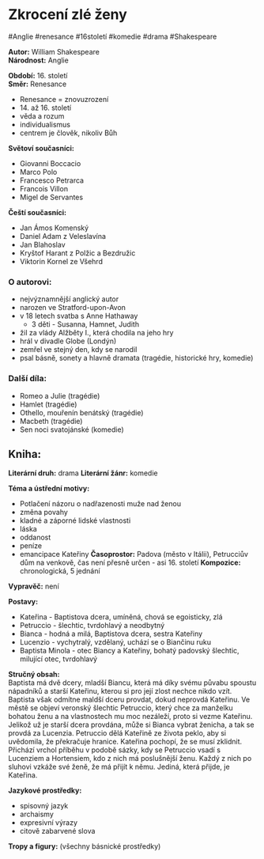 # Zkrocení zlé ženy
#Anglie #renesance #16století #komedie #drama #Shakespeare

**Autor:** William Shakespeare  
**Národnost:** Anglie    

**Období:** 16\. století  
**Směr:** Renesance
- Renesance = znovuzrození
- 14\. až 16\. století
- věda a rozum
- individualismus
- centrem je člověk, nikoliv Bůh

**Světoví současníci:**  
- Giovanni Boccacio
- Marco Polo
- Francesco Petrarca
- Francois Villon
- Migel de Servantes

**Čeští současníci:**  
- Jan Ámos Komenský
- Daniel Adam z Veleslavína
- Jan Blahoslav
- Kryštof Harant z Polžic a Bezdružic
- Viktorin Kornel ze Všehrd

### O autorovi:  
- nejvýznamnější anglický autor
- narozen ve Stratford-upon-Avon
- v 18 letech svatba s Anne Hathaway
	- 3 děti - Susanna, Hamnet, Judith
- žil za vlády Alžběty I., která chodila na jeho hry
- hrál v divadle Globe (Londýn)
- zemřel ve stejný den, kdy se narodil
- psal básně, sonety a hlavně dramata (tragédie, historické hry, komedie)  

### Další díla:  
- Romeo a Julie (tragédie)
- Hamlet (tragédie)
- Othello, mouřenín benátský (tragédie)
- Macbeth (tragédie)
- Sen noci svatojánské (komedie)

## Kniha:  

**Literární druh:** drama
**Literární žánr:** komedie

**Téma a ústřední motivy:**  
- Potlačení názoru o nadřazenosti muže nad ženou
- změna povahy
- kladné a záporné lidské vlastnosti
- láska
- oddanost
- peníze
- emancipace Kateřiny
**Časoprostor:**  Padova (město v Itálii), Petrucciův dům na venkově, čas není přesně určen - asi 16\. století
**Kompozice:**  chronologická, 5 jednání

**Vypravěč:** není

**Postavy:**  
- Kateřina - Baptistova dcera, umíněná, chová se egoisticky, zlá
- Petruccio - šlechtic, tvrdohlavý a neodbytný
- Bianca - hodná a milá, Baptistova dcera, sestra Kateřiny
- Lucenzio - vychytralý, vzdělaný, uchází se o Biančinu ruku
- Baptista Minola - otec Biancy a Kateřiny, bohatý padovský šlechtic, milující otec, tvrdohlavý

**Stručný obsah:**  
Baptista má dvě dcery, mladší Biancu, která má díky svému půvabu spoustu nápadníků a starší Kateřinu, kterou si pro její zlost nechce nikdo vzít. Baptista však odmítne maldší dceru provdat, dokud neprovdá Kateřinu. Ve městě se objeví veronský šlechtic Petruccio, který chce za manželku bohatou ženu a na vlastnostech mu moc nezáleží, proto si vezme Kateřinu. Jelikož už je starší dcera provdána, může si Bianca vybrat ženicha, a tak se provdá za Lucenzia. Petruccio dělá Kateřině ze života peklo, aby si uvědomila, že překračuje hranice. Kateřina pochopí, že se musí zklidnit. Přichází vrchol příběhu v podobě sázky, kdy se Petruccio vsadí s Lucenziem a Hortensiem, kdo z nich má poslušnější ženu. Každý z nich po sluhovi vzkáže své ženě, že má přijít k němu. Jediná, která přijde, je Kateřina.

**Jazykové prostředky:**  
- spisovný jazyk
- archaismy
- expresivní výrazy
- citově zabarvené slova  

**Tropy a figury:** (všechny básnické prostředky)